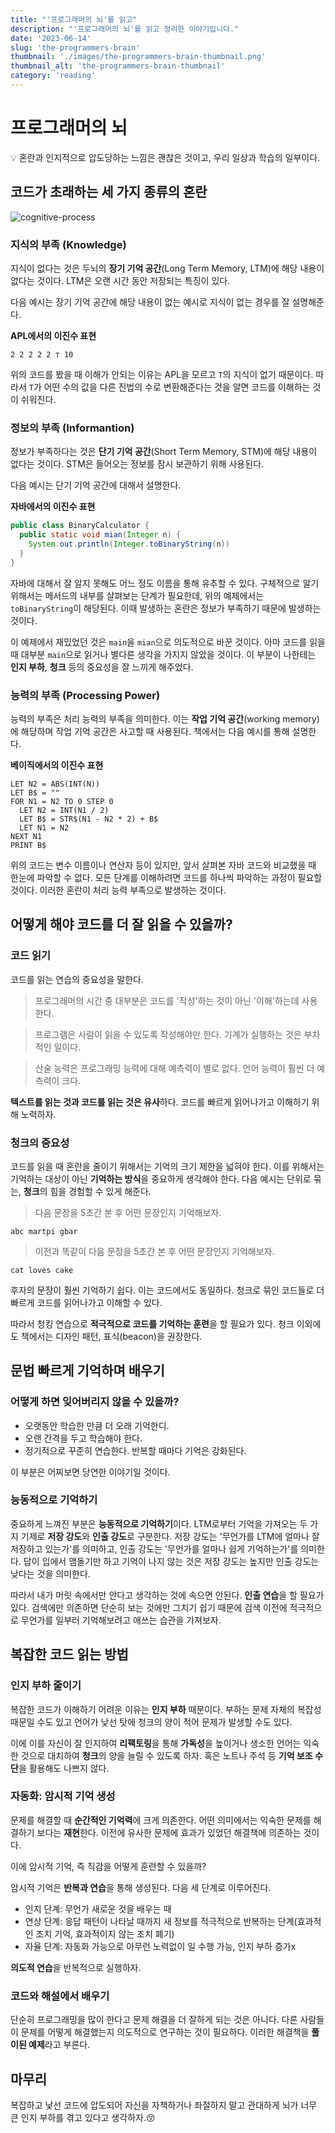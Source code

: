 ```yaml
---
title: "'프로그래머의 뇌'를 읽고"
description: "'프로그래머의 뇌'를 읽고 정리한 이야기입니다."
date: '2023-06-14'
slug: 'the-programmers-brain'
thumbnail: './images/the-programmers-brain-thumbnail.png'
thumbnail_alt: 'the-programmers-brain-thumbnail'
category: 'reading'
---
```


# 프로그래머의 뇌

<Callout>
  💡 혼란과 인지적으로 압도당하는 느낌은 괜찮은 것이고, 우리 일상과 학습의 일부이다.
</Callout>

## 코드가 초래하는 세 가지 종류의 혼란

<Image
  src="https://raw.githubusercontent.com/jgjgill/blog/main/contents/reading/the-programmers-brain/images/cognitive-process.png"
  alt="cognitive-process"
/>

### 지식의 부족 (Knowledge)

지식이 없다는 것은 두뇌의 **장기 기억 공간**(Long Term Memory, LTM)에 해당 내용이 없다는 것이다.
LTM은 오랜 시간 동안 저장되는 특징이 있다.

다음 예시는 장기 기억 공간에 해당 내용이 없는 예시로 지식이 없는 경우를 잘 설명해준다.

**APL에서의 이진수 표현**

```APL
2 2 2 2 2 ⊤ 10
```

위의 코드를 봤을 때 이해가 안되는 이유는 APL을 모르고 `T`의 지식이 없기 때문이다.
따라서 `T`가 어떤 수의 값을 다른 진법의 수로 변환해준다는 것을 알면 코드를 이해하는 것이 쉬워진다.

### 정보의 부족 (Informantion)

정보가 부족하다는 것은 **단기 기억 공간**(Short Term Memory, STM)에 해당 내용이 없다는 것이다.
STM은 들어오는 정보를 잠시 보관하기 위해 사용된다.

다음 예시는 단기 기억 공간에 대해서 설명한다.

**자바에서의 이진수 표현**

```java
public class BinaryCalculator {
  public static void mian(Integer n) {
    System.out.println(Integer.toBinaryString(n))
  }
}
```

자바에 대해서 잘 알지 못해도 어느 정도 이름을 통해 유추할 수 있다.
구체적으로 알기 위해서는 메서드의 내부를 살펴보는 단계가 필요한데, 위의 예제에서는 `toBinaryString`이 해당된다.
이때 발생하는 혼란은 정보가 부족하기 때문에 발생하는 것이다.

이 예제에서 재밌었던 것은 `main`을 `mian`으로 의도적으로 바꾼 것이다.
아마 코드를 읽을 때 대부분 `main`으로 읽거나 별다른 생각을 가지지 않았을 것이다.
이 부분이 나한테는 **인지 부하**, **청크** 등의 중요성을 잘 느끼게 해주었다.

### 능력의 부족 (Processing Power)

능력의 부족은 처리 능력의 부족을 의미한다.
이는 **작업 기억 공간**(working memory)에 해당하며 작업 기억 공간은 사고할 때 사용된다.
책에서는 다음 예시를 통해 설명한다.

**베이직에서의 이진수 표현**

```basic
LET N2 = ABS(INT(N))
LET B$ = ""
FOR N1 = N2 TO 0 STEP 0
  LET N2 = INT(N1 / 2)
  LET B$ = STR$(N1 - N2 * 2) + B$
  LET N1 = N2
NEXT N1
PRINT B$
```

위의 코드는 변수 이름이나 연산자 등이 있지만,
앞서 살펴본 자바 코드와 비교했을 때 한눈에 파악할 수 없다.
모든 단계를 이해하려면 코드를 하나씩 파악하는 과정이 필요할 것이다.
이러한 혼란이 처리 능력 부족으로 발생하는 것이다.

## 어떻게 해야 코드를 더 잘 읽을 수 있을까?

### 코드 읽기

코드를 읽는 연습의 중요성을 말한다.

> 프로그래머의 시간 중 대부분은 코드를 '작성'하는 것이 아닌 '이해'하는데 사용한다.

> 프로그램은 사람이 읽을 수 있도록 작성해야만 한다.
> 기계가 실행하는 것은 부차적인 일이다.

> 산술 능력은 프로그래밍 능력에 대해 예측력이 별로 없다.
> 언어 능력이 훨씬 더 예측력이 크다.

**텍스트를 읽는 것과 코드를 읽는 것은 유사**하다.
코드를 빠르게 읽어나가고 이해하기 위해 노력하자.

### 청크의 중요성

코드를 읽을 때 혼란을 줄이기 위해서는 기억의 크기 제한을 넓혀야 한다.
이를 위해서는 기억하는 대상이 아닌 **기억하는 방식**을 중요하게 생각해야 한다.
다음 예시는 단위로 묶는, **청크**의 힘을 경험할 수 있게 해준다.

> 다음 문장을 5초간 본 후 어떤 문장인지 기억해보자.

```
abc martpi gbar
```

> 이전과 똑같이 다음 문장을 5초간 본 후 어떤 문장인지 기억해보자.

```
cat loves cake
```

후자의 문장이 훨씬 기억하기 쉽다.
이는 코드에서도 동일하다.
청크로 묶인 코드들로 더 빠르게 코드를 읽어나가고 이해할 수 있다.

따라서 청킹 연습으로 **적극적으로 코드를 기억하는 훈련**을 할 필요가 있다.
청크 이외에도 책에서는 디자인 패턴, 표식(beacon)을 권장한다.

## 문법 빠르게 기억하며 배우기

### 어떻게 하면 잊어버리지 않을 수 있을까?

- 오랫동안 학습한 만큼 더 오래 기억한디.
- 오랜 간격을 두고 학습해야 한다.
- 정기적으로 꾸준히 연습한다. 반복할 때마다 기억은 강화된다.

이 부분은 어찌보면 당연한 이야기일 것이다.

### 능동적으로 기억하기

중요하게 느껴진 부분은 **능동적으로 기억하기**이다.
LTM로부터 기억을 가져오는 두 가지 기제로 **저장 강도**와 **인출 강도**로 구분한다.
저장 강도는 '무언가를 LTM에 얼마나 잘 저장하고 있는가'를 의미하고,
인출 강도는 '무언가를 얼마나 쉽게 기억하는가'를 의미한다.
답이 입에서 맴돌기만 하고 기억이 나지 않는 것은 저장 강도는 높지만 인출 강도는 낮다는 것을 의미한다.

따라서 내가 머릿 속에서만 안다고 생각하는 것에 속으면 안된다.
**인출 연습**을 할 필요가 있다.
검색에만 의존하면 단순히 보는 것에만 그치기 쉽기 때문에 검색 이전에 적극적으로 무언가를 일부러 기억해보려고 애쓰는 습관을 가져보자.

## 복잡한 코드 읽는 방법

### 인지 부하 줄이기

복잡한 코드가 이해하기 어려운 이유는 **인지 부하** 때문이다.
부하는 문제 자체의 복잡성 때문일 수도 있고 언어가 낮선 탓에 청크의 양이 적어 문제가 발생할 수도 있다.

이에 이를 자신이 잘 인지하여 **리팩토링**을 통해 **가독성**을 높이거나 생소한 언어는 익숙한 것으로 대치하여 **청크**의 양을 늘릴 수 있도록 하자.
혹은 노트나 주석 등 **기억 보조 수단**을 활용해도 나쁘지 않다.

### 자동화: 암시적 기억 생성

문제를 해결할 때 **순간적인 기억력**에 크게 의존한다.
어떤 의미에서는 익숙한 문제를 해결하기 보다는 **재현**한다.
이전에 유사한 문제에 효과가 있었던 해결책에 의존하는 것이다.

이에 암시적 기억, 즉 직감을 어떻게 훈련할 수 있을까?

암시적 기억은 **반복과 연습**을 통해 생성된다.
다음 세 단계로 이루어진다.

- 인지 단계: 무언가 새로운 것을 배우는 때
- 연상 단계: 응답 패턴이 나타날 때까지 새 정보를 적극적으로 반복하는 단계(효과적인 조치 기억, 효과적이지 않는 조치 폐기)
- 자율 단계: 자동화 가능으로 아무런 노력없이 일 수행 가능, 인지 부하 증가x

**의도적 연습**을 반복적으로 실행하자.

### 코드와 해설에서 배우기

단순히 프로그래밍을 많이 한다고 문제 해결을 더 잘하게 되는 것은 아니다.
다른 사람들이 문제를 어떻게 해결했는지 의도적으로 연구하는 것이 필요하다.
이러한 해결책을 **풀이된 예제**라고 부른다.

## 마무리

복잡하고 낯선 코드에 압도되어 자신을 자책하거나 좌절하지 말고 관대하게 뇌가 너무 큰 인지 부하를 겪고 있다고 생각하자.😚
